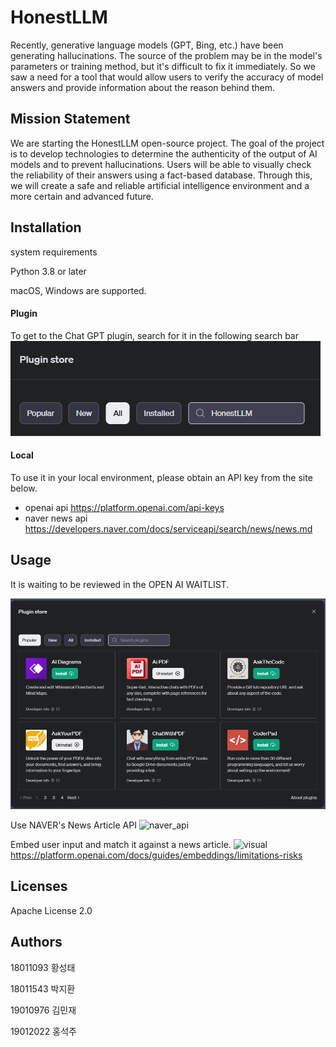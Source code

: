 # HonestLLM

Recently, generative language models (GPT, Bing, etc.) have been generating
hallucinations.
The source of the problem may be in the model's parameters or training method, but it's
difficult to fix it immediately.
So we saw a need for a tool that would allow users to verify the accuracy of model answers
and provide information about the reason behind them.

## Mission Statement
We are starting the HonestLLM open-source project.
The goal of the project is to develop technologies to determine the authenticity of the output
of AI models and to prevent hallucinations. Users will be able to visually check the reliability
of their answers using a fact-based database.
Through this, we will create a safe and reliable artificial intelligence environment and a more
certain and advanced future.

## Installation
system requirements

Python 3.8 or later

macOS, Windows are supported.

#### Plugin
To get to the Chat GPT plugin, search for it in the following search bar
![plugin_use](./img/Plugin_use.png)

#### Local
To use it in your local environment, please obtain an API key from the site below.
* openai api
https://platform.openai.com/api-keys
* naver news api
https://developers.naver.com/docs/serviceapi/search/news/news.md




## Usage
It is waiting to be reviewed in the OPEN AI WAITLIST.

![installation](./img/installation.png)

Use NAVER's News Article API
![naver_api](./img/naver_api.png)

Embed user input and match it against a news article.
![visual](./img/embeddings_visual.png)
https://platform.openai.com/docs/guides/embeddings/limitations-risks




## Licenses

  
Apache License 2.0  


## Authors

18011093 황성태  

18011543 박지환  

19010976 김민재  

19012022 홍석주  



## 
